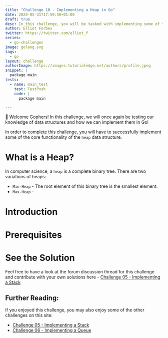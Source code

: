 ```yaml
---
title: "Challenge 10 - Implementing a Heap in Go"
date: 2020-05-31T17:59:58+01:00
draft: true
desc: In this challenge, you will be tasked with implementing some of the core functionality of the Heap data structure in Go!
author: Elliot Forbes
twitter: https://twitter.com/elliot_f
series: 
  - go-challenges
image: golang.svg
tags:
  - go
layout: challenge
authorImage: https://images.tutorialedge.net/authors/profile.jpeg
snippet: |
  package main
tests:
  - name: main_test
    test: TestPush
    code: |
      package main

---
```


👋 Welcome Gophers! In this challenge, we will once again be testing our knowledge of data structures and how we can implement them in Go!

In order to complete this challenge, you will have to successfully implement some of the core functionality of the `heap` data structure.

# What is a Heap?

In computer science, a `heap` is a complete binary tree. There are two variations of heaps:

* `Min-Heap` - The root element of this binary tree is the smallest element. 
* `Max-Heap` - 

# Introduction

# Prerequisites

# See the Solution

Feel free to have a look at the forum discussion thread for this challenge and contribute with your own solutions here - [Challenge 05 - Implementing a Stack](https://discuss.tutorialedge.net/t/challenge-05-implementing-a-stack/22) 

## Further Reading:

If you enjoyed this challenge, you may also enjoy some of the other challenges on this site:

* [Challenge 05 - Implementing a Stack](/challenges/go/implementing-a-stack/)
* [Challenge 06 - Implementing a Queue](/challenges/go/implementing-a-queue/)